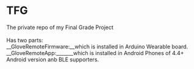 # TFG
The private repo of my Final Grade Project<br />
<br />
Has two parts:<br />
__GloveRemoteFirmware:__which is installed in Arduino Wearable board.<br />
__GloveRemoteApp:_______which is installed in Android Phones of 4.4+ Android version anb BLE supporters.<br />
  
